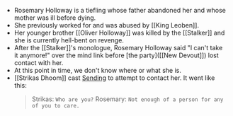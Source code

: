 - Rosemary Holloway is a tiefling whose father abandoned her and whose mother was ill before dying.
- She previously worked for and was abused by [[King Leoben]].
- Her younger brother [[Oliver Holloway]] was killed by the [[Stalker]] and she is currently hell-bent on revenge.
- After the [[Stalker]]'s monologue, Rosemary Holloway said "I can't take it anymore!" over the mind link before [the party]([[New Devout]]) lost contact with her.
- At this point in time, we don't know where or what she is.
- [[Strikas Dhoom]] cast [Sending](https://roll20.net/compendium/dnd5e/Sending) to attempt to contact her. It went like this:
  > Strikas: `Who are you?`
  > Rosemary: `Not enough of a person for any of you to care.`